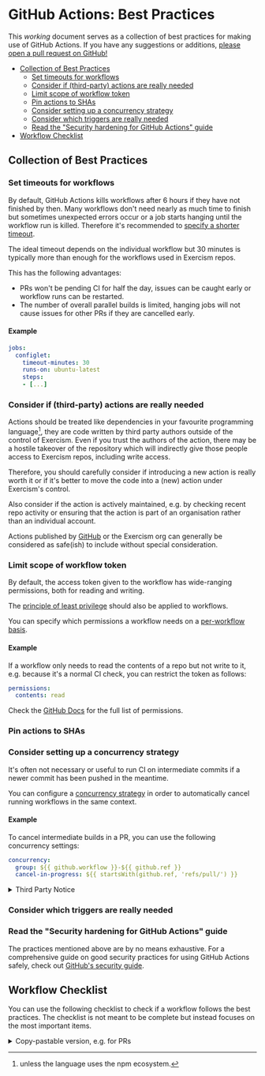 # GitHub Actions: Best Practices

This _working_ document serves as a collection of best practices for making use of GitHub Actions.
If you have any suggestions or additions, [please open a pull request on GitHub!](https://github.com/exercism/docs/edit/main/building/tracks/ci/gha-best-practices.md)

- [Collection of Best Practices](#collection-of-best-practices)
  - [Set timeouts for workflows](#set-timeouts-for-workflows)
  - [Consider if (third-party) actions are really needed](#consider-if-third-party-actions-are-really-needed)
  - [Limit scope of workflow token](#limit-scope-of-workflow-token)
  - [Pin actions to SHAs](#pin-actions-to-shas)
  - [Consider setting up a concurrency strategy](#consider-setting-up-a-concurrency-strategy)
  - [Consider which triggers are really needed](#consider-which-triggers-are-really-needed)
  - [Read the "Security hardening for GitHub Actions" guide](#read-the-security-hardening-for-github-actions-guide)
- [Workflow Checklist](#workflow-checklist)

## Collection of Best Practices

### Set timeouts for workflows

By default, GitHub Actions kills workflows after 6 hours if they have not finished by then.
Many workflows don't need nearly as much time to finish but sometimes unexpected errors occur or a job starts hanging until the workflow run is killed.
Therefore it's recommended to [specify a shorter timeout](https://docs.github.com/en/actions/learn-github-actions/workflow-syntax-for-github-actions#jobsjob_idtimeout-minutes).

The ideal timeout depends on the individual workflow but 30 minutes is typically more than enough for the workflows used in Exercism repos.

This has the following advantages:

- PRs won't be pending CI for half the day, issues can be caught early or workflow runs can be restarted.
- The number of overall parallel builds is limited, hanging jobs will not cause issues for other PRs if they are cancelled early.

#### Example

```yml
jobs:
  configlet:
    timeout-minutes: 30
    runs-on: ubuntu-latest
    steps:
    - [...]
```

### Consider if (third-party) actions are really needed

Actions should be treated like dependencies in your favourite programming language[^1], they are code written by third party authors outside of the control of Exercism.
Even if you trust the authors of the action, there may be a hostile takeover of the repository which will indirectly give those people access to Exercism repos, including write access.

Therefore, you should carefully consider if introducing a new action is really worth it or if it's better to move the code into a (new) action under Exercism's control.

Also consider if the action is actively maintained, e.g. by checking recent repo activity or ensuring that the action is part of an organisation rather than an individual account.

Actions published by [GitHub](https://github.com/actions/) or the Exercism org can generally be considered as safe(ish) to include without special consideration.

[^1]: unless the language uses the npm ecosystem.

### Limit scope of workflow token

By default, the access token given to the workflow has wide-ranging permissions, both for reading and writing.

The [principle of least privilege](https://en.wikipedia.org/wiki/Principle_of_least_privilege) should also be applied to workflows.

You can specify which permissions a workflow needs on a [per-workflow basis](https://docs.github.com/en/actions/security-guides/automatic-token-authentication#modifying-the-permissions-for-the-github_token).

#### Example

If a workflow only needs to read the contents of a repo but not write to it, e.g. because it's a normal CI check, you can restrict the token as follows:

```yml
permissions:
  contents: read
```

Check the [GitHub Docs](https://docs.github.com/en/actions/learn-github-actions/workflow-syntax-for-github-actions#permissions) for the full list of permissions.

### Pin actions to SHAs

### Consider setting up a concurrency strategy

It's often not necessary or useful to run CI on intermediate commits if a newer commit has been pushed in the meantime.

You can configure a [concurrency strategy](https://docs.github.com/en/actions/learn-github-actions/workflow-syntax-for-github-actions#concurrency) in order to automatically cancel running workflows in the same context.

#### Example

To cancel intermediate builds in a PR, you can use the following concurrency settings:

```yml
concurrency: 
  group: ${{ github.workflow }}-${{ github.ref }}
  cancel-in-progress: ${{ startsWith(github.ref, 'refs/pull/') }}
```

<details><summary>Third Party Notice</summary>

The example above is based on [PkgTemplates.jl's CI workflow](https://github.com/invenia/PkgTemplates.jl/blob/cb02b3416b1adcac8006dd4905947e0f2d6994aa/.github/workflows/CI.yml#L10-L14), published under the [MIT license](https://github.com/invenia/PkgTemplates.jl/blob/cb02b3416b1adcac8006dd4905947e0f2d6994aa/LICENSE):

> MIT License
> 
> Copyright (c) 2017-2020 Chris de Graaf, Invenia Technical Computing Corporation
> 
> Permission is hereby granted, free of charge, to any person obtaining a copy
> of this software and associated documentation files (the "Software"), to deal
> in the Software without restriction, including without limitation the rights
> to use, copy, modify, merge, publish, distribute, sublicense, and/or sell
> copies of the Software, and to permit persons to whom the Software is
> furnished to do so, subject to the following conditions:
> 
> The above copyright notice and this permission notice shall be included in all
> copies or substantial portions of the Software.
> 
> THE SOFTWARE IS PROVIDED "AS IS", WITHOUT WARRANTY OF ANY KIND, EXPRESS OR
> IMPLIED, INCLUDING BUT NOT LIMITED TO THE WARRANTIES OF MERCHANTABILITY,
> FITNESS FOR A PARTICULAR PURPOSE AND NONINFRINGEMENT. IN NO EVENT SHALL THE
> AUTHORS OR COPYRIGHT HOLDERS BE LIABLE FOR ANY CLAIM, DAMAGES OR OTHER
> LIABILITY, WHETHER IN AN ACTION OF CONTRACT, TORT OR OTHERWISE, ARISING FROM,
> OUT OF OR IN CONNECTION WITH THE SOFTWARE OR THE USE OR OTHER DEALINGS IN THE
> SOFTWARE.


</details>

### Consider which triggers are really needed

### Read the "Security hardening for GitHub Actions" guide

The practices mentioned above are by no means exhaustive.
For a comprehensive guide on good security practices for using GitHub Actions safely, check out [GitHub's security guide](https://docs.github.com/en/actions/security-guides/security-hardening-for-github-actions#using-third-party-actions).

## Workflow Checklist

You can use the following checklist to check if a workflow follows the best practices.
The checklist is not meant to be complete but instead focuses on the most important items.



<details><summary>Copy-pastable version, e.g. for PRs</summary>

```yml
```

</details>
